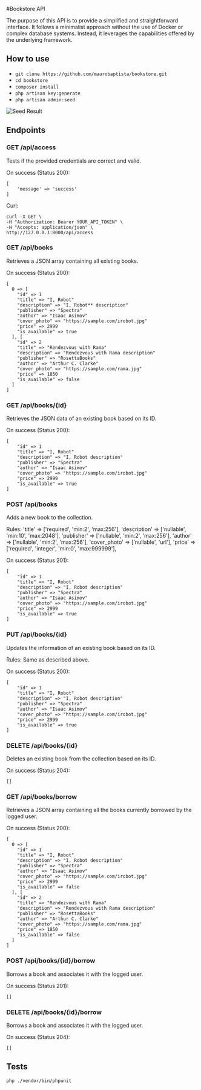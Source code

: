 #Bookstore API

The purpose of this API is to provide a simplified and straightforward interface. It follows a minimalist approach without the use of Docker or complex database systems. Instead, it leverages the capabilities offered by the underlying framework.

## How to use

- `git clone https://github.com/maurobaptista/bookstore.git`
- `cd bookstore`
- `composer install`
- `php artisan key:generate`
- `php artisan admin:seed`

![Seed Result](storage/app/public/git/seed.png)

## Endpoints

### GET /api/access

Tests if the provided credentials are correct and valid.

On success (Status 200):
```
[
    'message' => 'success'
]
```

Curl:
```
curl -X GET \
-H "Authorization: Bearer YOUR_API_TOKEN" \
-H "Accepts: application/json" \
http://127.0.0.1:8000/api/access
```
### GET /api/books

Retrieves a JSON array containing all existing books.

On success (Status 200):
```
[
  0 => [
    "id" => 1
    "title" => "I, Robot"
    "description" => "I, Robot** description"
    "publisher" => "Spectra"
    "author" => "Isaac Asimov"
    "cover_photo" => "https://sample.com/irobot.jpg"
    "price" => 2999
    "is_available" => true
  ], [
    "id" => 2
    "title" => "Rendezvous with Rama"
    "description" => "Rendezvous with Rama description"
    "publisher" => "RosettaBooks"
    "author" => "Arthur C. Clarke"
    "cover_photo" => "https://sample.com/rama.jpg"
    "price" => 1850
    "is_available" => false
  ]
]
```

### GET /api/books/{id}

Retrieves the JSON data of an existing book based on its ID.

On success (Status 200):
```
[
    "id" => 1
    "title" => "I, Robot"
    "description" => "I, Robot description"
    "publisher" => "Spectra"
    "author" => "Isaac Asimov"
    "cover_photo" => "https://sample.com/irobot.jpg"
    "price" => 2999
    "is_available" => true
]
```

### POST /api/books

Adds a new book to the collection.

Rules:
'title' => ['required', 'min:2', 'max:256'],
'description' => ['nullable', 'min:10', 'max:2048'],
'publisher' => ['nullable', 'min:2', 'max:256'],
'author' => ['nullable', 'min:2', 'max:256'],
'cover_photo' => ['nullable', 'url'],
'price' => ['required', 'integer', 'min:0', 'max:999999'],

On success (Status 201):
```
[
    "id" => 1
    "title" => "I, Robot"
    "description" => "I, Robot description"
    "publisher" => "Spectra"
    "author" => "Isaac Asimov"
    "cover_photo" => "https://sample.com/irobot.jpg"
    "price" => 2999
    "is_available" => true
]
```

### PUT /api/books/{id}

Updates the information of an existing book based on its ID.

Rules: Same as described above.

On success (Status 200):
```
[
    "id" => 1
    "title" => "I, Robot"
    "description" => "I, Robot description"
    "publisher" => "Spectra"
    "author" => "Isaac Asimov"
    "cover_photo" => "https://sample.com/irobot.jpg"
    "price" => 2999
    "is_available" => true
]
```

### DELETE /api/books/{id}

Deletes an existing book from the collection based on its ID.

On success (Status 204):
```
[]
```

### GET /api/books/borrow

Retrieves a JSON array containing all the books currently borrowed by the logged user.

On success (Status 200):
```
[
  0 => [
    "id" => 1
    "title" => "I, Robot"
    "description" => "I, Robot description"
    "publisher" => "Spectra"
    "author" => "Isaac Asimov"
    "cover_photo" => "https://sample.com/irobot.jpg"
    "price" => 2999
    "is_available" => false
  ], [
    "id" => 2
    "title" => "Rendezvous with Rama"
    "description" => "Rendezvous with Rama description"
    "publisher" => "RosettaBooks"
    "author" => "Arthur C. Clarke"
    "cover_photo" => "https://sample.com/rama.jpg"
    "price" => 1850
    "is_available" => false
  ]
]
```

### POST /api/books/{id}/borrow

Borrows a book and associates it with the logged user.

On success (Status 201):
```
[]
```

### DELETE /api/books/{id}/borrow

Borrows a book and associates it with the logged user.

On success (Status 204):
```
[]
```

## Tests
`php ./vendor/bin/phpunit`
